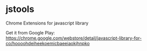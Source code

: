 jstools
=======

Chrome Extensions for javascript library

Get it from Google Play: https://chrome.google.com/webstore/detail/javascript-library-for-co/hoooohdeiheekoemicbaeeiaokjhnpko
